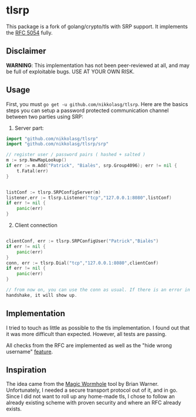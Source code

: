# tlsrp

This package is a fork of golang/crypto/tls with SRP support. It implements the
[RFC 5054](https://tools.ietf.org/html/rfc5054) fully.

## Disclaimer

**WARNING**: This implementation has not been peer-reviewed at all, and may be
full of exploitable bugs. USE AT YOUR OWN RISK.

## Usage

First, you must `go get -u github.com/nikkolasg/tlsrp`. Here are the basics
steps you can setup a password protected communication channel between two parties using SRP:

 1. Server part:

```go
import "github.com/nikkolasg/tlsrp"
import "github.com/nikkolasg/tlsrp/srp"

// register user / password pairs ( hashed + salted ) 
m := srp.NewMapLookup()
if err := m.Add("Patrick", "Bialès", srp.Group4096); err != nil {
	t.Fatal(err)
}


listConf := tlsrp.SRPConfigServer(m)
listener,err := tlsrp.Listener("tcp","127.0.0.1:8080",listConf)
if err != nil {
    panic(err)
}
```

 2. Client connection

```go

clientConf, err := tlsrp.SRPConfigUser("Patrick","Bialès")
if err != nil {
    panic(err)
}
conn, err := tlsrp.Dial("tcp","127.0.0.1:8080",clientConf)
if err != nil {
    panic(err)
}

// from now on, you can use the conn as usual. If there is an error in the SRP
handshake, it will show up.
```

## Implementation

I tried to touch as little as possible to the tls implementation. I found out
that it was more difficult than expected. However, all tests are passing.

All checks from the RFC are implemented as well as the "hide wrong username"
[feature](https://tools.ietf.org/html/rfc5054#page-6).

## Inspiration

The idea came from the [Magic
Wormhole](https://github.com/warner/magic-wormhole) tool by Brian Warner.
Unfortunately, I needed a secure transport protocol out of it, and in go. Since
I did not want to roll up any home-made tls, I chose to follow an already
existing scheme with proven security and where an RFC already exists.
